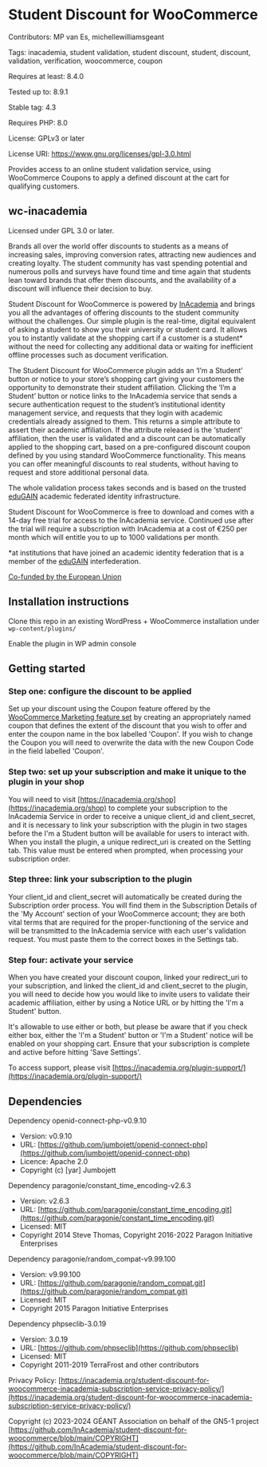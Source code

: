 # Student Discount for WooCommerce

Contributors: MP van Es, michellewilliamsgeant

Tags: inacademia, student validation, student discount, student, discount, validation, verification, woocommerce, coupon

Requires at least: 8.4.0

Tested up to: 8.9.1

Stable tag: 4.3

Requires PHP: 8.0

License: GPLv3 or later

License URI: https://www.gnu.org/licenses/gpl-3.0.html

Provides access to an online student validation service, using WooCommerce Coupons to apply a defined discount at the cart for qualifying customers.

## wc-inacademia

Licensed under GPL 3.0 or later.

Brands all over the world offer discounts to students as a means of increasing sales, improving conversion rates, attracting new audiences and creating loyalty. The student community has vast spending potential and numerous polls and surveys have found time and time again that students lean toward brands that offer them discounts, and the availability of a discount will influence their decision to buy.

Student Discount for WooCommerce is powered by [InAcademia](https://inacademia.org) and brings you all the advantages of offering discounts to the student community without the challenges. Our simple plugin is the real-time, digital equivalent of asking a student to show you their university or student card. It allows you to instantly validate at the shopping cart if a customer is a student* without the need for collecting any additional data or waiting for inefficient offline processes such as document verification.

The Student Discount for WooCommerce plugin adds an ‘I’m a Student’ button or notice to your store’s shopping cart giving your customers the opportunity to demonstrate their student affiliation. Clicking the ‘I’m a Student’ button or notice links to the InAcademia service that sends a secure authentication request to the student’s institutional identity management service, and requests that they login with academic credentials already assigned to them. This returns a simple attribute to assert their academic affiliation. If the attribute released is the ‘student’ affiliation, then the user is validated and a discount can be automatically applied to the shopping cart, based on a pre-configured discount coupon defined by you using standard WooCommerce functionality. This means you can offer meaningful discounts to real students, without having to request and store additional personal data.

The whole validation process takes seconds and is based on the trusted [eduGAIN](https://edugain.org) academic federated identity infrastructure.

Student Discount for WooCommerce is free to download and comes with a 14-day free trial for access to the InAcademia service. Continued use after the trial will require a subscription with InAcademia at a cost of €250 per month which will entitle you to up to 1000 validations per month.

*at institutions that have joined an academic identity federation that is a member of the [eduGAIN](https://edugain.org) interfederation.

[Co-funded by the European Union](https://wiki.geant.org/download/attachments/725614690/image-2024-1-8_18-16-12.png?version=1&modificationDate=1715264470941&api=v2)

## Installation instructions

Clone this repo in an existing WordPress + WooCommerce installation under ```wp-content/plugins/```

Enable the plugin in WP admin console

## Getting started

### Step one: configure the discount to be applied

Set up your discount using the Coupon feature offered by the [WooCommerce Marketing feature set](https://woocommerce.com/document/coupon-management/) by creating an appropriately named coupon that defines the extent of the discount that you wish to offer and enter the coupon name in the box labelled 'Coupon'. If you wish to change the Coupon you will need to overwrite the data with the new Coupon Code in the field labelled 'Coupon'. 

### Step two: set up your subscription and make it unique to the plugin in your shop

You will need to visit [https://inacademia.org/shop](https://inacademia.org/shop) to complete your subscription to the InAcademia Service in order to receive a unique client_id and client_secret, and it is necessary to link your subscription with the plugin in two stages before the I'm a Student button will be available for users to interact with. When you install the plugin, a unique redirect_uri is created on the Setting tab. This value must be entered when prompted, when processing your subscription order.

### Step three: link your subscription to the plugin

Your client_id and client_secret will automatically be created during the Subscription order process. You will find them in the Subscription Details of the 'My Account' section of your WooCommerce account; they are both vital terms that are required for the proper-functioning of the service and will be transmitted to the InAcademia service with each user's validation request. You must paste them to the correct boxes in the Settings tab.

### Step four: activate your service

When you have created your discount coupon, linked your redirect_uri to your subscription, and linked the client_id and client_secret to the plugin, you will need to decide how you would like to invite users to validate their academic affiliation, either by using a Notice URL or by hitting the 'I'm a Student' button.

It's allowable to use either or both, but please be aware that if you check either box, either the 'I'm a Student' button or 'I'm a Student' notice will be enabled on your shopping cart. Ensure that your subscription is complete and active before hitting 'Save Settings'.

To access support, please visit [https://inacademia.org/plugin-support/](https://inacademia.org/plugin-support/)


## Dependencies

Dependency openid-connect-php-v0.9.10
- Version: v0.9.10
- URL: [https://github.com/jumbojett/openid-connect-php](https://github.com/jumbojett/openid-connect-php)
- Licence: Apache 2.0
- Copyright (c) [yar] Jumbojett

Dependency paragonie/constant_time_encoding-v2.6.3
- Version: v2.6.3
- URL:   [https://github.com/paragonie/constant_time_encoding.git](https://github.com/paragonie/constant_time_encoding.git)
- Licensed: MIT
- Copyright 2014 Steve Thomas, Copyright 2016-2022 Paragon Initiative Enterprises

Dependency paragonie/random_compat-v9.99.100
- Version: v9.99.100
- URL:  [https://github.com/paragonie/random_compat.git](https://github.com/paragonie/random_compat.git)
- Licensed: MIT
- Copyright 2015 Paragon Initiative Enterprises

Dependency phpseclib-3.0.19
- Version: 3.0.19
- URL: [https://github.com/phpseclib](https://github.com/phpseclib)
- Licensed: MIT
- Copyright 2011-2019 TerraFrost and other contributors

Privacy Policy: [https://inacademia.org/student-discount-for-woocommerce-inacademia-subscription-service-privacy-policy/](https://inacademia.org/student-discount-for-woocommerce-inacademia-subscription-service-privacy-policy/)

Copyright (c) 2023-2024 GÉANT Association on behalf of the GN5-1 project
[https://github.com/InAcademia/student-discount-for-woocommerce/blob/main/COPYRIGHT](https://github.com/InAcademia/student-discount-for-woocommerce/blob/main/COPYRIGHT)
